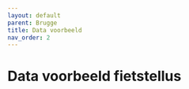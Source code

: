 ```yaml
---
layout: default
parent: Brugge
title: Data voorbeeld
nav_order: 2
---
```



# Data voorbeeld fietstellus

